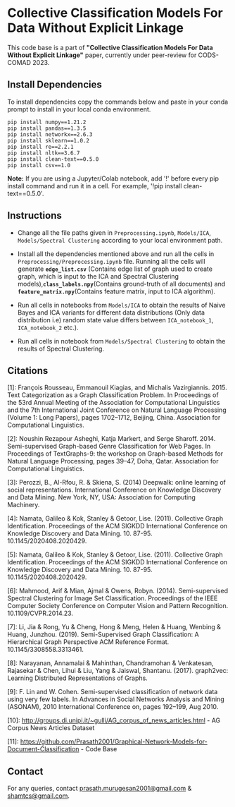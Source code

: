 # Collective Classification Models For Data Without Explicit Linkage

This code base is a part of **"Collective Classification Models For Data Without Explicit Linkage"** paper, currently under peer-review for CODS-COMAD 2023.

## Install Dependencies

To install dependencies copy the commands below and paste in your conda prompt to install in your local conda environment.

    pip install numpy==1.21.2
    pip install pandas==1.3.5
    pip install networkx==2.6.3
    pip install sklearn==1.0.2
    pip install re==2.2.1
    pip install nltk==3.6.7
    pip install clean-text==0.5.0
    pip install csv==1.0

**Note:** If you are using a Jupyter/Colab notebook, add '!' before every pip install command and run it in a cell. For example, '!pip install clean-text==0.5.0'.

## Instructions

- Change all the file paths given in `Preprocessing.ipynb`, `Models/ICA`, `Models/Spectral Clustering` according to your local environment path. 

- Install all the dependencies mentioned above and run all the cells in `Preprocessing/Preprocessing.ipynb` file. Running all the cells will generate **`edge_list.csv`** (Contains edge list of graph used to create graph, which is input to the ICA and Spectral Clustering models),**`class_labels.npy`**(Contains ground-truth of all documents) and **`feature_matrix.npy`**(Contains feature matrix, input to ICA algorithm).

- Run all cells in notebooks from `Models/ICA` to obtain the results of Naive Bayes and ICA variants for different data distributions (Only data distribution i.e) random state value differs between `ICA_notebook_1`, `ICA_notebook_2` etc.).

- Run all cells in notebook from `Models/Spectral Clustering` to obtain the results of Spectral Clustering.

## Citations

[1]: François Rousseau, Emmanouil Kiagias, and Michalis Vazirgiannis. 2015. Text Categorization as a
Graph Classification Problem. In Proceedings of the 53rd Annual Meeting of the Association for
Computational Linguistics and the 7th International Joint Conference on Natural Language
Processing (Volume 1: Long Papers), pages 1702–1712, Beijing, China. Association for
Computational Linguistics.

[2]: Noushin Rezapour Asheghi, Katja Markert, and Serge Sharoff. 2014. Semi-supervised Graph-based
Genre Classification for Web Pages. In Proceedings of TextGraphs-9: the workshop on Graph-based
Methods for Natural Language Processing, pages 39–47, Doha, Qatar. Association for
Computational Linguistics.

[3]: Perozzi, B., Al-Rfou, R. & Skiena, S. (2014) Deepwalk: online learning of social representations.
International Conference on Knowledge Discovery and Data Mining. New York, NY, USA:
Association for Computing Machinery.

[4]: Namata, Galileo & Kok, Stanley & Getoor, Lise. (2011). Collective Graph Identification. Proceedings
of the ACM SIGKDD International Conference on Knowledge Discovery and Data Mining. 10. 87-95.
10.1145/2020408.2020429.

[5]: Namata, Galileo & Kok, Stanley & Getoor, Lise. (2011). Collective Graph Identification. Proceedings
of the ACM SIGKDD International Conference on Knowledge Discovery and Data Mining. 10. 87-95.
10.1145/2020408.2020429.

[6]: Mahmood, Arif & Mian, Ajmal & Owens, Robyn. (2014). Semi-supervised Spectral Clustering for
Image Set Classification. Proceedings of the IEEE Computer Society Conference on Computer
Vision and Pattern Recognition. 10.1109/CVPR.2014.23.

[7]: Li, Jia & Rong, Yu & Cheng, Hong & Meng, Helen & Huang, Wenbing & Huang, Junzhou. (2019).
Semi-Supervised Graph Classification: A Hierarchical Graph Perspective ACM Reference Format.
10.1145/3308558.3313461.

[8]: Narayanan, Annamalai & Mahinthan, Chandramohan & Venkatesan, Rajasekar & Chen, Lihui & Liu,
Yang & Jaiswal, Shantanu. (2017). graph2vec: Learning Distributed Representations of Graphs.

[9]: F. Lin and W. Cohen. Semi-supervised classification of network data using very few labels. In
Advances in Social Networks Analysis and Mining (ASONAM), 2010 International Conference on,
pages 192–199, Aug 2010.

[10]:  http://groups.di.unipi.it/~gulli/AG_corpus_of_news_articles.html - AG Corpus News Articles Dataset

[11]: https://github.com/Prasath2001/Graphical-Network-Models-for-Document-Classification - Code Base

## Contact

For any queries, contact [prasath.murugesan2001@gmail.com](mailto:prasath.murugesan2001@gmail.com) & [shamtcs@gmail.com](mailto:shamtcs@gmail.com).


